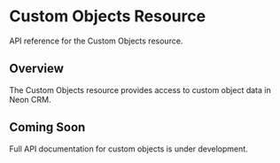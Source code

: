 # Custom Objects Resource

API reference for the Custom Objects resource.

## Overview

The Custom Objects resource provides access to custom object data in Neon CRM.

## Coming Soon

Full API documentation for custom objects is under development.
